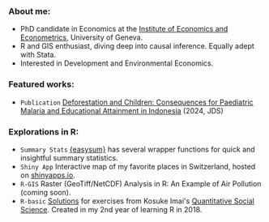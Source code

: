 ### About me: 
- PhD candidate in Economics at the [Institute of Economics and Econometrics](https://www.unige.ch/gsem/en/research/institutes/iee/), University of Geneva.
- R and GIS enthusiast, diving deep into causal inference. Equally adept with Stata.
- Interested in Development and Environmental Economics.

### Featured works: 
- `Publication` [Deforestation and Children: Consequences for Paediatric Malaria and Educational Attainment in Indonesia](https://www.tandfonline.com/doi/full/10.1080/00220388.2024.2404561) (2024, JDS)

### Explorations in R: 
- `Summary Stats` [{easysum}](https://github.com/takakishi/easysum) has several wrapper functions for quick and insightful summary statistics.
- `Shiny App` Interactive map of my favorite places in Switzerland, hosted on [shinyapps.io](https://takaakikishida.shinyapps.io/swiss_maps/).
- `R-GIS` Raster (GeoTiff/NetCDF) Analysis in R: An Example of Air Pollution (coming soon).
- `R-basic` [Solutions](https://github.com/takaakikishida/Textbook-Solution-Code-for-Quantitative-Social-Science-An-Introduction) for exercises from Kosuke Imai's [Quantitative Social Science](https://press.princeton.edu/books/quantitative-social-science). Created in my 2nd year of learning R in 2018.


<!--
**TakaakiKishida/TakaakiKishida** is a ✨ _special_ ✨ repository because its `README.md` (this file) appears on your GitHub profile.

Here are some ideas to get you started:

- 🔭 I’m currently working on ...
- 🌱 I’m currently learning ...
- 👯 I’m looking to collaborate on ...
- 🤔 I’m looking for help with ...
- 💬 Ask me about ...
- 📫 How to reach me: ...
- 😄 Pronouns: ...
- ⚡ Fun fact: ...
-->
